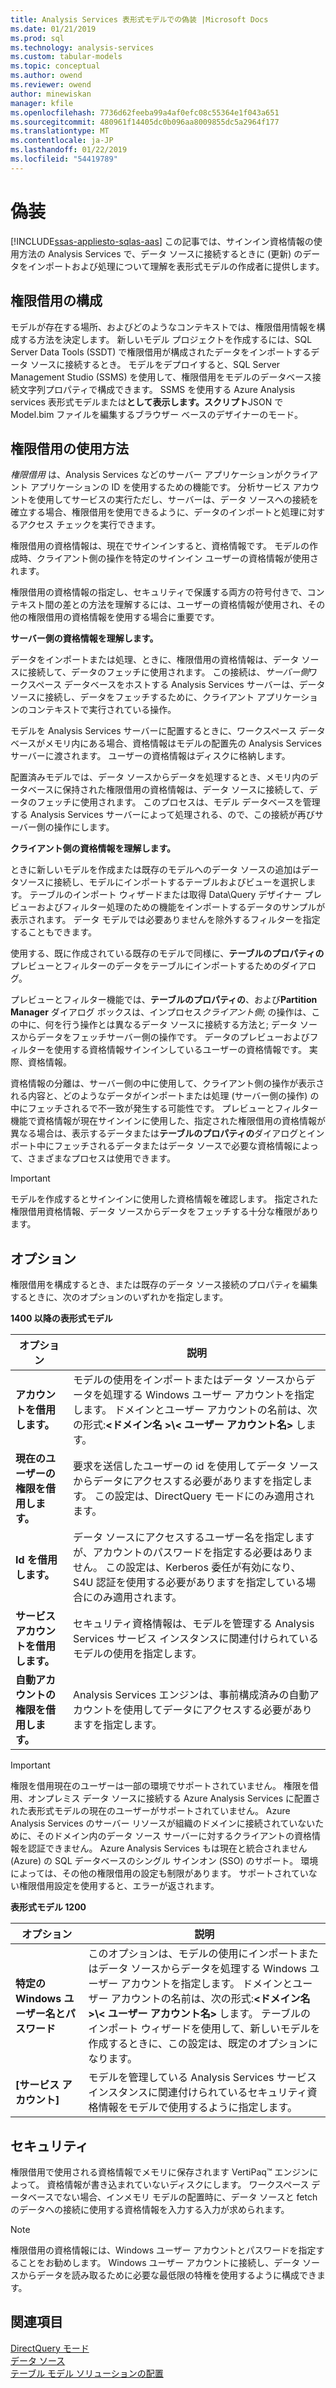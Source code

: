```yaml
---
title: Analysis Services 表形式モデルでの偽装 |Microsoft Docs
ms.date: 01/21/2019
ms.prod: sql
ms.technology: analysis-services
ms.custom: tabular-models
ms.topic: conceptual
ms.author: owend
ms.reviewer: owend
author: minewiskan
manager: kfile
ms.openlocfilehash: 7736d62feeba99a4af0efc08c55364e1f043a651
ms.sourcegitcommit: 480961f14405dc0b096aa8009855dc5a2964f177
ms.translationtype: MT
ms.contentlocale: ja-JP
ms.lasthandoff: 01/22/2019
ms.locfileid: "54419789"
---
```

# <a name="impersonation"></a>偽装 
[!INCLUDE[ssas-appliesto-sqlas-aas](../../includes/ssas-appliesto-sqlas-aas.md)]
  この記事では、サインイン資格情報の使用方法の Analysis Services で、データ ソースに接続するときに (更新) のデータをインポートおよび処理について理解を表形式モデルの作成者に提供します。  

##  <a name="bkmk_conf_imp_info"></a> 権限借用の構成  
 モデルが存在する場所、およびどのようなコンテキストでは、権限借用情報を構成する方法を決定します。 新しいモデル プロジェクトを作成するには、SQL Server Data Tools (SSDT) で権限借用が構成されたデータをインポートするデータ ソースに接続するとき。 モデルをデプロイすると、SQL Server Management Studio (SSMS) を使用して、権限借用をモデルのデータベース接続文字列プロパティで構成できます。 SSMS を使用する Azure Analysis services 表形式モデルまたは**として表示します。スクリプト**JSON で Model.bim ファイルを編集するブラウザー ベースのデザイナーのモード。
  
##  <a name="bkmk_how_imper"></a> 権限借用の使用方法  
 *権限借用* は、Analysis Services などのサーバー アプリケーションがクライアント アプリケーションの ID を使用するための機能です。 分析サービス アカウントを使用してサービスの実行ただし、サーバーは、データ ソースへの接続を確立する場合、権限借用を使用できるように、データのインポートと処理に対するアクセス チェックを実行できます。  
  
 権限借用の資格情報は、現在でサインインすると、資格情報です。 モデルの作成時、クライアント側の操作を特定のサインイン ユーザーの資格情報が使用されます。  
  
 権限借用の資格情報の指定し、セキュリティで保護する両方の符号付きで、コンテキスト間の差との方法を理解するには、ユーザーの資格情報が使用され、その他の権限借用の資格情報を使用する場合に重要です。  
  
 **サーバー側の資格情報を理解します。**  
 
データをインポートまたは処理、ときに、権限借用の資格情報は、データ ソースに接続して、データのフェッチに使用されます。 この接続は、*サーバー側*ワークスペース データベースをホストする Analysis Services サーバーは、データ ソースに接続し、データをフェッチするために、クライアント アプリケーションのコンテキストで実行されている操作。  
  
 モデルを Analysis Services サーバーに配置するときに、ワークスペース データベースがメモリ内にある場合、資格情報はモデルの配置先の Analysis Services サーバーに渡されます。 ユーザーの資格情報はディスクに格納します。  
  
 配置済みモデルでは、データ ソースからデータを処理するとき、メモリ内のデータベースに保持された権限借用の資格情報は、データ ソースに接続して、データのフェッチに使用されます。 このプロセスは、モデル データベースを管理する Analysis Services サーバーによって処理される、ので、この接続が再びサーバー側の操作にします。  
  
 **クライアント側の資格情報を理解します。**  
  
 ときに新しいモデルを作成または既存のモデルへのデータ ソースの追加はデータソースに接続し、モデルにインポートするテーブルおよびビューを選択します。 テーブルのインポート ウィザードまたは取得 Data\Query デザイナー プレビューおよびフィルター処理のための機能をインポートするデータのサンプルが表示されます。 データ モデルでは必要ありませんを除外するフィルターを指定することもできます。  
  
 使用する、既に作成されている既存のモデルで同様に、**テーブルのプロパティの**プレビューとフィルターのデータをテーブルにインポートするためのダイアログ。  
  
 プレビューとフィルター機能では、**テーブルのプロパティの**、および**Partition Manager**  ダイアログ ボックスは、インプロセス*クライアント側*; の操作は、この中に、何を行う操作とは異なるデータ ソースに接続する方法と; データ ソースからデータをフェッチサーバー側の操作です。 データのプレビューおよびフィルターを使用する資格情報サインインしているユーザーの資格情報です。 実際、資格情報。 
  
 資格情報の分離は、サーバー側の中に使用して、クライアント側の操作が表示される内容と、どのようなデータがインポートまたは処理 (サーバー側の操作) の中にフェッチされるで不一致が発生する可能性です。 プレビューとフィルター機能で資格情報が現在サインインに使用した、指定された権限借用の資格情報が異なる場合は、表示するデータまたは**テーブルのプロパティの**ダイアログとインポート中にフェッチされるデータまたはデータ ソースで必要な資格情報によって、さまざまなプロセスは使用できます。  
  
> [!IMPORTANT]  
>  モデルを作成するとサインインに使用した資格情報を確認します。 指定された権限借用資格情報、データ ソースからデータをフェッチする十分な権限があります。
  
##  <a name="bkmk_imp_info_options"></a> オプション  
 権限借用を構成するとき、または既存のデータ ソース接続のプロパティを編集するときに、次のオプションのいずれかを指定します。  
  
**1400 以降の表形式モデル**
 
|オプション|説明|  
|------------|-----------------|  
|**アカウントを借用します。**|モデルの使用をインポートまたはデータ ソースからデータを処理する Windows ユーザー アカウントを指定します。 ドメインとユーザー アカウントの名前は、次の形式:**\<ドメイン名 >\\< ユーザー アカウント名\>** します。|  
|**現在のユーザーの権限を借用します。**|要求を送信したユーザーの id を使用してデータ ソースからデータにアクセスする必要がありますを指定します。 この設定は、DirectQuery モードにのみ適用されます。|  
|**Id を借用します。**|データ ソースにアクセスするユーザー名を指定しますが、アカウントのパスワードを指定する必要はありません。 この設定は、Kerberos 委任が有効になり、S4U 認証を使用する必要がありますを指定している場合にのみ適用されます。|  
|**サービス アカウントを借用します。**|セキュリティ資格情報は、モデルを管理する Analysis Services サービス インスタンスに関連付けられているモデルの使用を指定します。|  
|**自動アカウントの権限を借用します。**|Analysis Services エンジンは、事前構成済みの自動アカウントを使用してデータにアクセスする必要がありますを指定します。|  

> [!IMPORTANT]
> 権限を借用現在のユーザーは一部の環境でサポートされていません。 権限を借用、オンプレミス データ ソースに接続する Azure Analysis Services に配置された表形式モデルの現在のユーザーがサポートされていません。 Azure Analysis Services のサーバー リソースが組織のドメインに接続されていないために、そのドメイン内のデータ ソース サーバーに対するクライアントの資格情報を認証できません。 Azure Analysis Services もは現在と統合されません (Azure) の SQL データベースのシングル サインオン (SSO) のサポート。 環境によっては、その他の権限借用の設定も制限があります。 サポートされていない権限借用設定を使用すると、エラーが返されます。 


**表形式モデル 1200**
 
|オプション|説明|  
|------------|-----------------|  
|**特定の Windows ユーザー名とパスワード**|このオプションは、モデルの使用にインポートまたはデータ ソースからデータを処理する Windows ユーザー アカウントを指定します。 ドメインとユーザー アカウントの名前は、次の形式:**\<ドメイン名 >\\< ユーザー アカウント名\>** します。 テーブルのインポート ウィザードを使用して、新しいモデルを作成するときに、この設定は、既定のオプションになります。|  
|**[サービス アカウント]**|モデルを管理している Analysis Services サービス インスタンスに関連付けられているセキュリティ資格情報をモデルで使用するように指定します。|  
  
##  <a name="bkmk_impers_sec"></a> セキュリティ  
 権限借用で使用される資格情報でメモリに保存されます VertiPaq™ エンジンによって。 資格情報が書き込まれていないディスクにします。 ワークスペース データベースでない場合、インメモリ モデルの配置時に、データ ソースと fetch のデータへの接続に使用する資格情報を入力する入力が求められます。  
  
> [!NOTE]  
>  権限借用の資格情報には、Windows ユーザー アカウントとパスワードを指定することをお勧めします。 Windows ユーザー アカウントに接続し、データ ソースからデータを読み取るために必要な最低限の特権を使用するように構成できます。  
  

  
## <a name="see-also"></a>関連項目  
 [DirectQuery モード](../../analysis-services/tabular-models/directquery-mode-ssas-tabular.md)   
 [データ ソース](../../analysis-services/tabular-models/data-sources-ssas-tabular.md)   
 [テーブル モデル ソリューションの配置](../../analysis-services/tabular-models/tabular-model-solution-deployment-ssas-tabular.md)  
  
  
